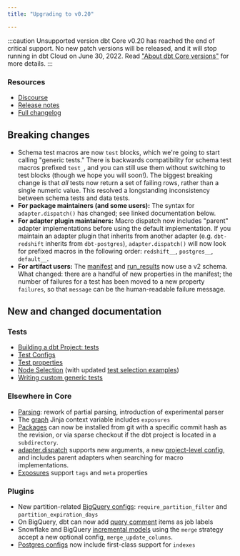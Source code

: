 ```yaml
---
title: "Upgrading to v0.20"

---
```


:::caution Unsupported version
dbt Core v0.20 has reached the end of critical support. No new patch versions will be released, and it will stop running in dbt Cloud on June 30, 2022. Read ["About dbt Core versions"](core-versions) for more details.
:::

### Resources

- [Discourse](https://discourse.getdbt.com/t/2621)
- [Release notes](https://github.com/dbt-labs/dbt-core/releases/tag/v0.20.0)
- [Full changelog](https://github.com/fishtown-analytics/dbt/blob/0.20.latest/CHANGELOG.md)

## Breaking changes

- Schema test macros are now `test` blocks, which we're going to start calling "generic tests." There is backwards compatibility for schema test macros prefixed `test_`, and you can still use them without switching to test blocks (though we hope you will soon!). The biggest breaking change is that _all_ tests now return a set of failing rows, rather than a single numeric value. This resolved a longstanding inconsistency between schema tests and data tests.
- **For package maintainers (and some users):** The syntax for `adapter.dispatch()` has changed; see linked documentation below.
- **For adapter plugin maintainers:** Macro dispatch now includes "parent" adapter implementations before using the default implementation. If you maintain an adapter plugin that inherits from another adapter (e.g. `dbt-redshift` inherits from `dbt-postgres`), `adapter.dispatch()` will now look for prefixed macros in the following order: `redshift__`, `postgres__`, `default__`.
- **For artifact users:** The [manifest](manifest-json) and [run_results](run-results-json) now use a v2 schema. What changed: there are a handful of new properties in the manifest; the number of failures for a test has been moved to a new property `failures`, so that `message` can be the human-readable failure message.

## New and changed documentation

### Tests
- [Building a dbt Project: tests](building-a-dbt-project/tests)
- [Test Configs](test-configs)
- [Test properties](resource-properties/tests)
- [Node Selection](node-selection/syntax) (with updated [test selection examples](test-selection-examples))
- [Writing custom generic tests](custom-generic-tests)

### Elsewhere in Core
- [Parsing](parsing): rework of partial parsing, introduction of experimental parser
- The [graph](graph) Jinja context variable includes `exposures`
- [Packages](package-management) can now be installed from git with a specific commit hash as the revision, or via sparse checkout if the dbt project is located in a `subdirectory`.
- [adapter.dispatch](dispatch) supports new arguments, a new [project-level config](project-configs/dispatch-config), and includes parent adapters when searching for macro implementations.
- [Exposures](exposure-properties) support `tags` and `meta` properties

### Plugins
- New partition-related [BigQuery configs](bigquery-configs#additional-partition-configs): `require_partition_filter` and `partition_expiration_days`
- On BigQuery, dbt can now add [query comment](query-comment) items as job labels
- Snowflake and BigQuery [incremental models](configuring-incremental-models#strategy-specific-configs) using the `merge` strategy accept a new optional config, `merge_update_columns`.
- [Postgres configs](postgres-configs) now include first-class support for `indexes`
